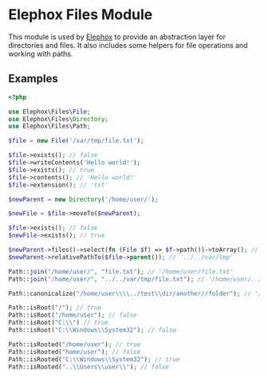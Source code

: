 # Elephox Files Module

This module is used by [Elephox] to provide an abstraction layer for directories and files.
It also includes some helpers for file operations and working with paths.

## Examples

```php
<?php

use Elephox\Files\File;
use Elephox\Files\Directory;
use Elephox\Files\Path;

$file = new File('/var/tmp/file.txt');

$file->exists(); // false
$file->writeContents('Hello world!');
$file->exists(); // true
$file->contents(); // 'Hello world!'
$file->extension(); // 'txt'

$newParent = new Directory('/home/user/');

$newFile = $file->moveTo($newParent);

$file->exists(); // false
$newFile->exists(); // true

$newParent->files()->select(fn (File $f) => $f->path())->toArray(); // ['/home/user/file.txt']
$newParent->relativePathTo($file->parent()); // '../../var/tmp'

Path::join("/home/user/", "file.txt"); // '/home/user/file.txt'
Path::join("/home/user/", "../../var/tmp/file.txt"); // '/home/user/../../var/tmp/file.txt'

Path::canonicalize("/home/user\\\\../test\\dir/another//folder"); // '/home/user/../test/dir/another/folder'

Path::isRoot("/"); // true
Path::isRoot("/home/user"); // false
Path::isRoot("C:\\") // true
Path::isRoot("C:\\Windows\\System32"); // false

Path::isRooted("/home/user"); // true
Path::isRooted("home/user"); // false
Path::isRooted("C:\\Windows\\System32"); // true
Path::isRooted("..\\Users\\user\\"); // false
```

[Elephox]: https://github.com/elephox-dev/framework
